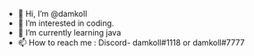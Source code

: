 - 👋 Hi, I’m @damkoll
- 👀 I’m interested in coding.
- 🌱 I’m currently learning java
- 📫 How to reach me :
Discord- damkoll#1118 or damkoll#7777

<!---
damkoll/damkoll is a ✨ special ✨ repository because its `README.md` (this file) appears on your GitHub profile.
You can click the Preview link to take a look at your changes.
--->
